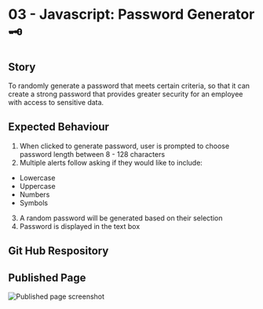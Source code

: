 # 03 - Javascript: Password Generator 🗝️  

## Story
To randomly generate a password that meets certain criteria, so that it can create a strong password that provides greater security for an employee with access to sensitive data.

## Expected Behaviour
1. When clicked to generate password, user is prompted to choose password length between 8 - 128 characters
2. Multiple alerts follow asking if they would like to include:
  - Lowercase 
  - Uppercase 
  - Numbers
  - Symbols
3. A random password will be generated based on their selection 
4. Password is displayed in the text box

## Git Hub Respository 

## Published Page 
![Published page screenshot](https://user-images.githubusercontent.com/93589073/148010003-41d5eee7-9235-4948-90c6-20896ec8b111.PNG)

